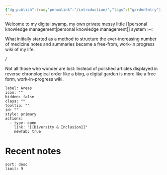 ```yaml
---
{"dg-publish":true,"permalink":"/introduction/","tags":["gardenEntry"],"noteIcon":"","created":"2025-01-01T18:55:18.732+01:00","updated":"2025-01-01T22:44:24.252+01:00"}
---
```


Welcome to my digital swamp, my own private messy little [[personal knowledge management\|personal knowledge management]] system ><

What initially started as a method to structure the ever-increasing number of medicine notes and summaries became a free-from, work-in progress wiki of my life. 

/

Not all those who wonder are lost: Instead of polished articles displayed in reverse chronological order like a blog, a digital garden is more like a free form, work-in-progress wiki.


```meta-bind-button
label: Areas
icon: ""
hidden: false
class: ""
tooltip: ""
id: ""
style: primary
actions:
  - type: open
    link: "[[Diversity & Inclusion]]"
    newTab: true

```


# Recent notes
~~~~note-gallery
sort: desc
limit: 9
~~~~







